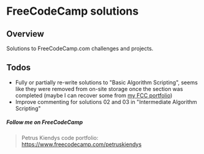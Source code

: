 FreeCodeCamp solutions
====================
Overview
--------------------------------------
Solutions to FreeCodeCamp.com challenges and projects.

Todos
--------------------------------------
- Fully or partially re-write solutions to "Basic Algorithm Scripting", seems like they were removed from on-site storage once the section was completed (maybe I can recover some from [my FCC portfolio](https://www.freecodecamp.com/petruskiendys))
- Improve commenting for solutions 02 and 03 in "Intermediate Algorithm Scripting"

##### Follow me on FreeCodeCamp
> Petrus Kiendys code portfolio: https://www.freecodecamp.com/petruskiendys